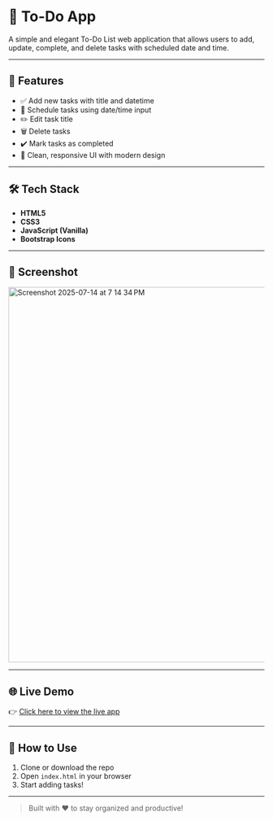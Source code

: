 # 📝 To-Do App

A simple and elegant To-Do List web application that allows users to add, update, complete, and delete tasks with scheduled date and time.

---

## 🚀 Features

- ✅ Add new tasks with title and datetime
- 📅 Schedule tasks using date/time input
- ✏️ Edit task title
- 🗑️ Delete tasks
- ✔️ Mark tasks as completed
- 🎨 Clean, responsive UI with modern design

---

## 🛠️ Tech Stack

- **HTML5**
- **CSS3**
- **JavaScript (Vanilla)**
- **Bootstrap Icons**

---

## 📸 Screenshot

<img width="1275" height="738" alt="Screenshot 2025-07-14 at 7 14 34 PM" src="https://github.com/user-attachments/assets/bb6d2ae1-ecae-4498-aa79-e784bf4052a8" />


---

## 🌐 Live Demo

👉 [Click here to view the live app](https://velmaran15.github.io/SCT_WD_4/)

---


## 🧾 How to Use

1. Clone or download the repo
2. Open `index.html` in your browser
3. Start adding tasks!

---

> Built with ❤️ to stay organized and productive!


